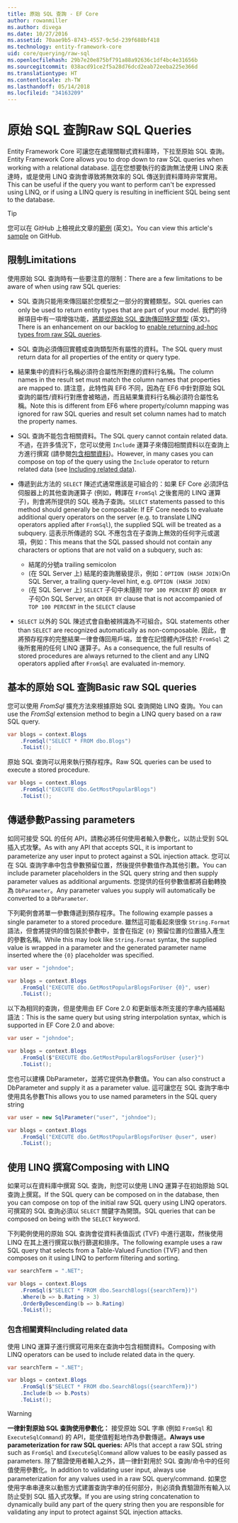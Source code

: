 ```yaml
---
title: 原始 SQL 查詢 - EF Core
author: rowanmiller
ms.author: divega
ms.date: 10/27/2016
ms.assetid: 70aae9b5-8743-4557-9c5d-239f688bf418
ms.technology: entity-framework-core
uid: core/querying/raw-sql
ms.openlocfilehash: 29b7e20e875bf791a88a92636c1df4bc4e31656b
ms.sourcegitcommit: 038acd91ce2f5a28d76dcd2eab72eeba225e366d
ms.translationtype: HT
ms.contentlocale: zh-TW
ms.lasthandoff: 05/14/2018
ms.locfileid: "34163209"
---
```

# <a name="raw-sql-queries"></a><span data-ttu-id="56a0e-102">原始 SQL 查詢</span><span class="sxs-lookup"><span data-stu-id="56a0e-102">Raw SQL Queries</span></span>

<span data-ttu-id="56a0e-103">Entity Framework Core 可讓您在處理關聯式資料庫時，下拉至原始 SQL 查詢。</span><span class="sxs-lookup"><span data-stu-id="56a0e-103">Entity Framework Core allows you to drop down to raw SQL queries when working with a relational database.</span></span> <span data-ttu-id="56a0e-104">這在您想要執行的查詢無法使用 LINQ 來表達時，或是使用 LINQ 查詢會導致將無效率的 SQL 傳送到資料庫時非常實用。</span><span class="sxs-lookup"><span data-stu-id="56a0e-104">This can be useful if the query you want to perform can't be expressed using LINQ, or if using a LINQ query is resulting in inefficient SQL being sent to the database.</span></span>

> [!TIP]  
> <span data-ttu-id="56a0e-105">您可以在 GitHub 上檢視此文章的[範例](https://github.com/aspnet/EntityFramework.Docs/tree/master/samples/core/Querying) \(英文\)。</span><span class="sxs-lookup"><span data-stu-id="56a0e-105">You can view this article's [sample](https://github.com/aspnet/EntityFramework.Docs/tree/master/samples/core/Querying) on GitHub.</span></span>

## <a name="limitations"></a><span data-ttu-id="56a0e-106">限制</span><span class="sxs-lookup"><span data-stu-id="56a0e-106">Limitations</span></span>

<span data-ttu-id="56a0e-107">使用原始 SQL 查詢時有一些要注意的限制：</span><span class="sxs-lookup"><span data-stu-id="56a0e-107">There are a few limitations to be aware of when using raw SQL queries:</span></span>
* <span data-ttu-id="56a0e-108">SQL 查詢只能用來傳回屬於您模型之一部分的實體類型。</span><span class="sxs-lookup"><span data-stu-id="56a0e-108">SQL queries can only be used to return entity types that are part of your model.</span></span> <span data-ttu-id="56a0e-109">我們的待辦項目中有一項增強功能，[將能從原始 SQL 查詢傳回特定類型](https://github.com/aspnet/EntityFramework/issues/1862) \(英文\)。</span><span class="sxs-lookup"><span data-stu-id="56a0e-109">There is an enhancement on our backlog to [enable returning ad-hoc types from raw SQL queries](https://github.com/aspnet/EntityFramework/issues/1862).</span></span>

* <span data-ttu-id="56a0e-110">SQL 查詢必須傳回實體或查詢類型所有屬性的資料。</span><span class="sxs-lookup"><span data-stu-id="56a0e-110">The SQL query must return data for all properties of the entity or query type.</span></span>

* <span data-ttu-id="56a0e-111">結果集中的資料行名稱必須符合屬性所對應的資料行名稱。</span><span class="sxs-lookup"><span data-stu-id="56a0e-111">The column names in the result set must match the column names that properties are mapped to.</span></span> <span data-ttu-id="56a0e-112">請注意，此特性與 EF6 不同，因為在 EF6 中針對原始 SQL 查詢的屬性/資料行對應會被略過，而且結果集資料行名稱必須符合屬性名稱。</span><span class="sxs-lookup"><span data-stu-id="56a0e-112">Note this is different from EF6 where property/column mapping was ignored for raw SQL queries and result set column names had to match the property names.</span></span>

* <span data-ttu-id="56a0e-113">SQL 查詢不能包含相關資料。</span><span class="sxs-lookup"><span data-stu-id="56a0e-113">The SQL query cannot contain related data.</span></span> <span data-ttu-id="56a0e-114">不過，在許多情況下，您可以使用 `Include` 運算子來傳回相關資料以在查詢上方進行撰寫 (請參閱[包含相關資料](#including-related-data))。</span><span class="sxs-lookup"><span data-stu-id="56a0e-114">However, in many cases you can compose on top of the query using the `Include` operator to return related data (see [Including related data](#including-related-data)).</span></span>

* <span data-ttu-id="56a0e-115">傳遞到此方法的 `SELECT` 陳述式通常應該是可組合的：如果 EF Core 必須評估伺服器上的其他查詢運算子 (例如，轉譯在 `FromSql` 之後套用的 LINQ 運算子)，則會將所提供的 SQL 視為子查詢。</span><span class="sxs-lookup"><span data-stu-id="56a0e-115">`SELECT` statements passed to this method should generally be composable: If EF Core needs to evaluate additional query operators on the server (e.g. to translate LINQ operators applied after `FromSql`), the supplied SQL will be treated as a subquery.</span></span> <span data-ttu-id="56a0e-116">這表示所傳遞的 SQL 不應包含在子查詢上無效的任何字元或選項，例如：</span><span class="sxs-lookup"><span data-stu-id="56a0e-116">This means that the SQL passed should not contain any characters or options that are not valid on a subquery, such as:</span></span>
  * <span data-ttu-id="56a0e-117">結尾的分號</span><span class="sxs-lookup"><span data-stu-id="56a0e-117">a trailing semicolon</span></span>
  * <span data-ttu-id="56a0e-118">(在 SQL Server 上) 結尾的查詢層級提示，例如：`OPTION (HASH JOIN)`</span><span class="sxs-lookup"><span data-stu-id="56a0e-118">On SQL Server, a trailing query-level hint, e.g. `OPTION (HASH JOIN)`</span></span>
  * <span data-ttu-id="56a0e-119">(在 SQL Server 上) `SELECT` 子句中未隨附 `TOP 100 PERCENT` 的 `ORDER BY` 子句</span><span class="sxs-lookup"><span data-stu-id="56a0e-119">On SQL Server, an `ORDER BY` clause that is not accompanied of `TOP 100 PERCENT` in the `SELECT` clause</span></span>

* <span data-ttu-id="56a0e-120">`SELECT` 以外的 SQL 陳述式會自動被辨識為不可組合。</span><span class="sxs-lookup"><span data-stu-id="56a0e-120">SQL statements other than `SELECT` are recognized automatically as non-composable.</span></span> <span data-ttu-id="56a0e-121">因此，會將預存程序的完整結果一律會傳回用戶端，並會在記憶體內評估於 `FromSql` 之後所套用的任何 LINQ 運算子。</span><span class="sxs-lookup"><span data-stu-id="56a0e-121">As a consequence, the full results of stored procedures are always returned to the client and any LINQ operators applied after `FromSql` are evaluated in-memory.</span></span> 

## <a name="basic-raw-sql-queries"></a><span data-ttu-id="56a0e-122">基本的原始 SQL 查詢</span><span class="sxs-lookup"><span data-stu-id="56a0e-122">Basic raw SQL queries</span></span>

<span data-ttu-id="56a0e-123">您可以使用 *FromSql* 擴充方法來根據原始 SQL 查詢開始 LINQ 查詢。</span><span class="sxs-lookup"><span data-stu-id="56a0e-123">You can use the *FromSql* extension method to begin a LINQ query based on a raw SQL query.</span></span>

<!-- [!code-csharp[Main](samples/core/Querying/Querying/RawSQL/Sample.cs)] -->
``` csharp
var blogs = context.Blogs
    .FromSql("SELECT * FROM dbo.Blogs")
    .ToList();
```

<span data-ttu-id="56a0e-124">原始 SQL 查詢可以用來執行預存程序。</span><span class="sxs-lookup"><span data-stu-id="56a0e-124">Raw SQL queries can be used to execute a stored procedure.</span></span>

<!-- [!code-csharp[Main](samples/core/Querying/Querying/RawSQL/Sample.cs)] -->
``` csharp
var blogs = context.Blogs
    .FromSql("EXECUTE dbo.GetMostPopularBlogs")
    .ToList();
```

## <a name="passing-parameters"></a><span data-ttu-id="56a0e-125">傳遞參數</span><span class="sxs-lookup"><span data-stu-id="56a0e-125">Passing parameters</span></span>

<span data-ttu-id="56a0e-126">如同可接受 SQL 的任何 API，請務必將任何使用者輸入參數化，以防止受到 SQL 插入式攻擊。</span><span class="sxs-lookup"><span data-stu-id="56a0e-126">As with any API that accepts SQL, it is important to parameterize any user input to protect against a SQL injection attack.</span></span> <span data-ttu-id="56a0e-127">您可以在 SQL 查詢字串中包含參數預留位置，然後提供參數值作為其他引數。</span><span class="sxs-lookup"><span data-stu-id="56a0e-127">You can include parameter placeholders in the SQL query string and then supply parameter values as additional arguments.</span></span> <span data-ttu-id="56a0e-128">您提供的任何參數值都將自動轉換為 `DbParameter`。</span><span class="sxs-lookup"><span data-stu-id="56a0e-128">Any parameter values you supply will automatically be converted to a `DbParameter`.</span></span>

<span data-ttu-id="56a0e-129">下列範例會將單一參數傳遞到預存程序。</span><span class="sxs-lookup"><span data-stu-id="56a0e-129">The following example passes a single parameter to a stored procedure.</span></span> <span data-ttu-id="56a0e-130">雖然這可能看起來很像 `String.Format` 語法，但會將提供的值包裝於參數中，並會在指定 `{0}` 預留位置的位置插入產生的參數名稱。</span><span class="sxs-lookup"><span data-stu-id="56a0e-130">While this may look like `String.Format` syntax, the supplied value is wrapped in a parameter and the generated parameter name inserted where the `{0}` placeholder was specified.</span></span>

<!-- [!code-csharp[Main](samples/core/Querying/Querying/RawSQL/Sample.cs)] -->
``` csharp
var user = "johndoe";

var blogs = context.Blogs
    .FromSql("EXECUTE dbo.GetMostPopularBlogsForUser {0}", user)
    .ToList();
```

<span data-ttu-id="56a0e-131">以下為相同的查詢，但是使用由 EF Core 2.0 和更新版本所支援的字串內插補點語法：</span><span class="sxs-lookup"><span data-stu-id="56a0e-131">This is the same query but using string interpolation syntax, which is supported in EF Core 2.0 and above:</span></span>

<!-- [!code-csharp[Main](samples/core/Querying/Querying/RawSQL/Sample.cs)] -->
``` csharp
var user = "johndoe";

var blogs = context.Blogs
    .FromSql($"EXECUTE dbo.GetMostPopularBlogsForUser {user}")
    .ToList();
```

<span data-ttu-id="56a0e-132">您也可以建構 DbParameter，並將它提供為參數值。</span><span class="sxs-lookup"><span data-stu-id="56a0e-132">You can also construct a DbParameter and supply it as a parameter value.</span></span> <span data-ttu-id="56a0e-133">這可讓您在 SQL 查詢字串中使用具名參數</span><span class="sxs-lookup"><span data-stu-id="56a0e-133">This allows you to use named parameters in the SQL query string</span></span>

<!-- [!code-csharp[Main](samples/core/Querying/Querying/RawSQL/Sample.cs)] -->
``` csharp
var user = new SqlParameter("user", "johndoe");

var blogs = context.Blogs
    .FromSql("EXECUTE dbo.GetMostPopularBlogsForUser @user", user)
    .ToList();
```

## <a name="composing-with-linq"></a><span data-ttu-id="56a0e-134">使用 LINQ 撰寫</span><span class="sxs-lookup"><span data-stu-id="56a0e-134">Composing with LINQ</span></span>

<span data-ttu-id="56a0e-135">如果可以在資料庫中撰寫 SQL 查詢，則您可以使用 LINQ 運算子在初始原始 SQL 查詢上撰寫。</span><span class="sxs-lookup"><span data-stu-id="56a0e-135">If the SQL query can be composed on in the database, then you can compose on top of the initial raw SQL query using LINQ operators.</span></span> <span data-ttu-id="56a0e-136">可撰寫的 SQL 查詢必須以 `SELECT` 關鍵字為開頭。</span><span class="sxs-lookup"><span data-stu-id="56a0e-136">SQL queries that can be composed on being with the `SELECT` keyword.</span></span>

<span data-ttu-id="56a0e-137">下列範例使用的原始 SQL 查詢會從資料表值函式 (TVF) 中進行選取，然後使用 LINQ 在其上進行撰寫以執行篩選和排序。</span><span class="sxs-lookup"><span data-stu-id="56a0e-137">The following example uses a raw SQL query that selects from a Table-Valued Function (TVF) and then composes on it using LINQ to perform filtering and sorting.</span></span>

<!-- [!code-csharp[Main](samples/core/Querying/Querying/RawSQL/Sample.cs)] -->
``` csharp
var searchTerm = ".NET";

var blogs = context.Blogs
    .FromSql($"SELECT * FROM dbo.SearchBlogs({searchTerm})")
    .Where(b => b.Rating > 3)
    .OrderByDescending(b => b.Rating)
    .ToList();
```

### <a name="including-related-data"></a><span data-ttu-id="56a0e-138">包含相關資料</span><span class="sxs-lookup"><span data-stu-id="56a0e-138">Including related data</span></span>

<span data-ttu-id="56a0e-139">使用 LINQ 運算子進行撰寫可用來在查詢中包含相關資料。</span><span class="sxs-lookup"><span data-stu-id="56a0e-139">Composing with LINQ operators can be used to include related data in the query.</span></span>

<!-- [!code-csharp[Main](samples/core/Querying/Querying/RawSQL/Sample.cs)] -->
``` csharp
var searchTerm = ".NET";

var blogs = context.Blogs
    .FromSql($"SELECT * FROM dbo.SearchBlogs({searchTerm})")
    .Include(b => b.Posts)
    .ToList();
```

> [!WARNING]  
> <span data-ttu-id="56a0e-140">**一律針對原始 SQL 查詢使用參數化：** 接受原始 SQL 字串 (例如 `FromSql` 和 `ExecuteSqlCommand`) 的 API，能使值輕鬆地作為參數傳遞。</span><span class="sxs-lookup"><span data-stu-id="56a0e-140">**Always use parameterization for raw SQL queries:** APIs that accept a raw SQL string such as `FromSql` and `ExecuteSqlCommand` allow values to be easily passed as parameters.</span></span> <span data-ttu-id="56a0e-141">除了驗證使用者輸入之外，請一律針對用於 SQL 查詢/命令中的任何值使用參數化。</span><span class="sxs-lookup"><span data-stu-id="56a0e-141">In addition to validating user input, always use parameterization for any values used in a raw SQL query/command.</span></span> <span data-ttu-id="56a0e-142">如果您使用字串串連來以動態方式建置查詢字串的任何部分，則必須負責驗證所有輸入以防止受到 SQL 插入式攻擊。</span><span class="sxs-lookup"><span data-stu-id="56a0e-142">If you are using string concatenation to dynamically build any part of the query string then you are responsible for validating any input to protect against SQL injection attacks.</span></span>
